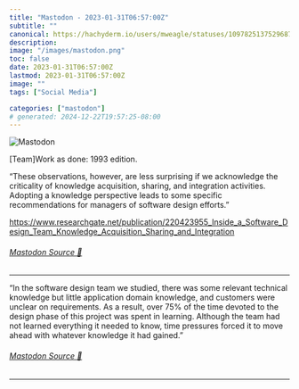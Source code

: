 ```yaml
---
title: "Mastodon - 2023-01-31T06:57:00Z"
subtitle: ""
canonical: https://hachyderm.io/users/mweagle/statuses/109782513752968790
description:
image: "/images/mastodon.png"
toc: false
date: 2023-01-31T06:57:00Z
lastmod: 2023-01-31T06:57:00Z
image: ""
tags: ["Social Media"]

categories: ["mastodon"]
# generated: 2024-12-22T19:57:25-08:00
---
```

![Mastodon](/images/mastodon.png)

<p>[Team]Work as done: 1993 edition. </p><p>“These observations, however, are less surprising if we acknowledge the criticality of knowledge acquisition, sharing, and integration activities. Adopting a knowledge perspective leads to some specific recommendations for managers of software design efforts.”</p><p><a href="https://www.researchgate.net/publication/220423955_Inside_a_Software_Design_Team_Knowledge_Acquisition_Sharing_and_Integration" target="_blank" rel="nofollow noopener noreferrer" translate="no"><span class="invisible">https://www.</span><span class="ellipsis">researchgate.net/publication/2</span><span class="invisible">20423955_Inside_a_Software_Design_Team_Knowledge_Acquisition_Sharing_and_Integration</span></a></p>


###### [Mastodon Source 🐘](https://hachyderm.io/@mweagle/109782513752968790)

___

<p>“In the software design team we studied, there was some relevant technical knowledge but little application domain knowledge, and customers were unclear on requirements. As a result, over 75% of the time devoted to the design phase of this project was spent in learning. Although the team had not learned everything it needed to know, time pressures forced it to move ahead with whatever knowledge it had gained.”</p>


###### [Mastodon Source 🐘](https://hachyderm.io/@mweagle/109782521230572693)

___

